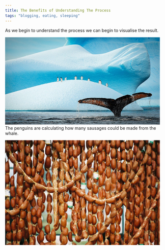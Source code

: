 ```yaml
---
title: The Benefits of Understanding The Process
tags: "blogging, eating, sleeping"
---
```


As we begin to understand the process we can begin to visualise the result.

![](/uploads/fd802a72-54a7-444f-ba64-1548c7494010.jpg)The penguins are calculating how many sausages could be made from the whale.

![](/uploads/versions/sausages---&#40;----1818-1228&#41;---.jpg)